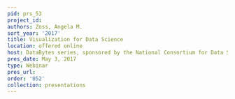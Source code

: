 ```yaml
---
pid: prs_53
project_id: 
authors: Zoss, Angela M.
sort_year: '2017'
title: Visualization for Data Science
location: offered online
host: DataBytes series, sponsored by the National Consortium for Data Science
pres_date: May 3, 2017
type: Webinar
pres_url: 
order: '052'
collection: presentations
---
```

